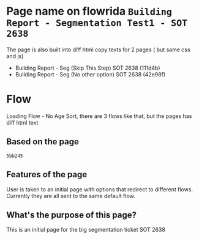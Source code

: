 # Page name on flowrida `Building Report - Segmentation Test1 - SOT 2638`
The page is also built into diff html copy texts for 2 pages ( but same css and js)
- Building Report - Seg (Skip This Step) SOT 2638 (111d4b)
- Building Report - Seg (No other option) SOT 2638 (42e98f)

# Flow
Loading Flow - No Age Sort, there are 3 flows like that, but the pages has diff html text 

## Based on the page
`5bb245`

## Features of the page
User is taken to an initial page with options that redirect to different flows. Currently they are all sent to the same default flow.

## What's the purpose of this page?
This is an initial page for the big segmentation ticket SOT 2638